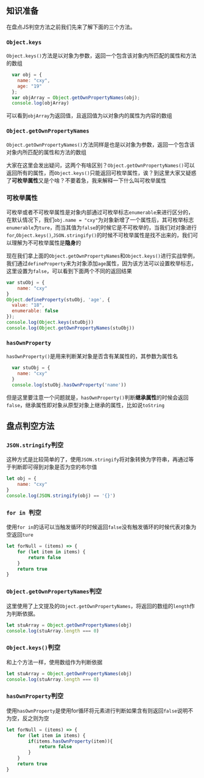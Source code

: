 ## 知识准备

在盘点JS判空方法之前我们先来了解下面的三个方法。

### ```Object.keys```

```Object.keys()```方法是以对象为参数，返回一个包含该对象内所匹配的属性和方法的数组

```js
  var obj = {
    name: "cxy",
    age: "19"
  }; 
  var objArray = Object.getOwnPropertyNames(obj);
  console.log(objArray)
```

可以看到```objArray```为返回值，且返回值为以对象内的属性为内容的数组

### ```Object.getOwnPropertyNames```

```Object.getOwnPropertyNames()```方法同样是也是以对象为参数，返回一个包含该对象内所匹配的属性和方法的数组

大家在这里会发出疑问，这两个有啥区别？```Object.getOwnPropertyNames()```可以返回所有的属性，而```Object.keys()```只能返回可枚举属性，诶？到这里大家又疑惑了**可枚举属性**又是个啥？不要着急，我来解释一下什么叫可枚举属性

### 可枚举属性

可枚举或者不可枚举属性是对象内部通过可枚举标志```enumerable```来进行区分的，在默认情况下，我们```obj.name = "cxy"```为对象新增了一个属性后，其可枚举标志```enumerable```为```ture```，而当其值为```false```的时候它是不可枚举的，当我们对对象进行```for```,```Object.keys()```,```JSON.stringify()```的时候不可枚举属性是找不出来的，我们可以理解为不可枚举属性是**隐身**的

现在我们拿上面的```Object.getOwnPropertyNames```和```Object.keys()```进行实战举例，我们通过```defineProperty```来为对象添加```age```属性，因为该方法可以设置枚举标志，这里设置为```false```，可以看到下面两个不同的返回结果

```js
var stuObj = {
    name: "cxy"
}
Object.defineProperty(stuObj, 'age', {
  value: "18",
  enumerable: false
});
console.log(Object.keys(stuObj))
console.log(Object.getOwnPropertyNames(stuObj))
```

### ```hasOwnProperty```

```hasOwnProperty()```是用来判断某对象是否含有某属性的，其参数为属性名

```js
  var stuObj = {
    name: "cxy"
  }
  console.log(stuObj.hasOwnProperty('name'))
```

但是这里要注意一个问题就是，```hasOwnProperty()```判断**继承属性**的时候会返回```false```，继承属性即对象从原型对象上继承的属性，比如说```toString```

## 盘点判空方法

### ```JSON.stringify```判空

这种方式是比较简单的了，使用```JSON.stringify```将对象转换为字符串，再通过等于判断即可得到对象是否为空的布尔值

```js
let obj = {
    name: "cxy"
}
console.log(JSON.stringify(obj) == '{}')
```

### ```for in ```判空

使用```for in```的话可以当触发循环的时候返回```false```没有触发循环的时候代表对象为空返回```ture```

```js
let forNull = (items) => {
    for (let item in items) {
        return false
    }
    return true
}
```

### ```Object.getOwnPropertyNames```判空

这里使用了上文提及的```Object.getOwnPropertyNames```，将返回的数组的```length```作为判断依据。

```js
let stuArray = Object.getOwnPropertyNames(obj)
console.log(stuArray.length === 0)
```

### ```Object.keys()```判空

和上个方法一样，使用数组作为判断依据

```js
let stuArray = Object.getOwnPropertyNames(obj)
console.log(stuArray.length === 0)
```

### ```hasOwnProperty```判空

使用```hasOwnProperty```是使用for循环将元素进行判断如果含有则返回```false```说明不为空，反之则为空

```js
let forNull = (items) => {
    for (let item in items) {
        if(items.hasOwnProperty(item)){
            return false
        }
    }
    return true
}
```







